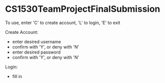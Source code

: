 # CS1530TeamProjectFinalSubmission
To use, enter 'C' to create account, 'L' to login, 'E' to exit

Create Account:

- enter desired username
- confirm with 'Y', or deny with 'N'
- enter desired password
- confirm with 'Y', or deny with 'N'

Login:

- fill in
